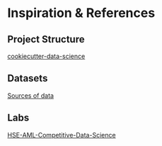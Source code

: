 # Inspiration & References
## Project Structure
[cookiecutter-data-science](https://github.com/drivendata/cookiecutter-data-science)

## Datasets
[Sources of data](https://instructor-support.datacamp.com/en/articles/2353872-sources-of-data)

## Labs
[HSE-AML-Competitive-Data-Science](https://github.com/hse-aml/competitive-data-science)
